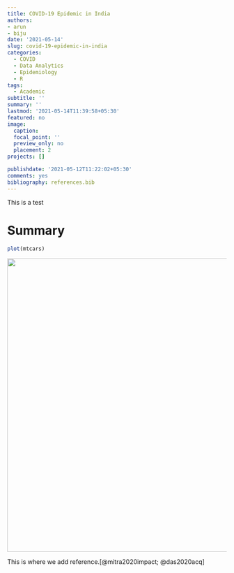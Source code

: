 ```yaml
---
title: COVID-19 Epidemic in India
authors:
- arun
- biju
date: '2021-05-14'
slug: covid-19-epidemic-in-india
categories:
  - COVID
  - Data Analytics
  - Epidemiology
  - R
tags:
  - Academic
subtitle: ''
summary: ''
lastmod: '2021-05-14T11:39:58+05:30'
featured: no
image:
  caption: 
  focal_point: ''
  preview_only: no
  placement: 2
projects: []

publishdate: '2021-05-12T11:22:02+05:30'
comments: yes
bibliography: references.bib
---
```


This is a test

# Summary

``` r
plot(mtcars)
```

<img src="{{< blogdown/postref >}}index.en_files/figure-html/unnamed-chunk-1-1.png" width="672" />

This is where we add reference.\[@mitra2020impact; @das2020acq\]

